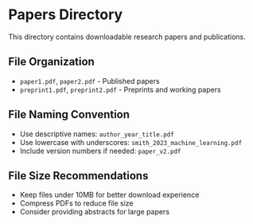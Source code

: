 # Papers Directory

This directory contains downloadable research papers and publications.

## File Organization
- `paper1.pdf`, `paper2.pdf` - Published papers
- `preprint1.pdf`, `preprint2.pdf` - Preprints and working papers

## File Naming Convention
- Use descriptive names: `author_year_title.pdf`
- Use lowercase with underscores: `smith_2023_machine_learning.pdf`
- Include version numbers if needed: `paper_v2.pdf`

## File Size Recommendations
- Keep files under 10MB for better download experience
- Compress PDFs to reduce file size
- Consider providing abstracts for large papers
